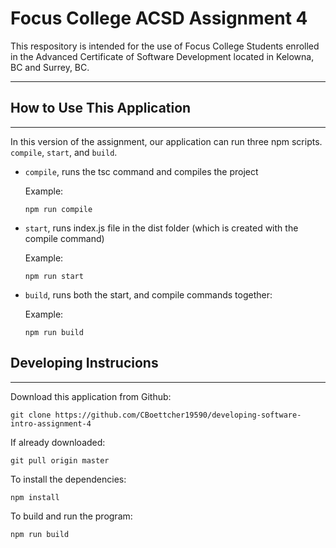 # Focus College ACSD Assignment 4

This respository is intended for the use of Focus College Students enrolled in the Advanced Certificate of Software Development located in Kelowna, BC and Surrey, BC.

---

## How to Use This Application
------------------------------
In this version of the assignment, our application can run three npm scripts. `compile`, `start`, and `build`.  
* `compile`, runs the tsc command and compiles the project

    Example: 

    ```
    npm run compile
    ```

* `start`, runs index.js file in the dist folder (which is created with the compile command)

    Example: 

    ```
    npm run start
    ```

* `build`, runs both the start, and compile commands together:

    Example: 

    ```
    npm run build
    ```




## Developing Instrucions 
-------------------------
Download this application from Github:
```
git clone https://github.com/CBoettcher19590/developing-software-intro-assignment-4
```

If already downloaded:
```
git pull origin master
```

To install the dependencies:
```
npm install
```

To build and run the program:
```
npm run build
```